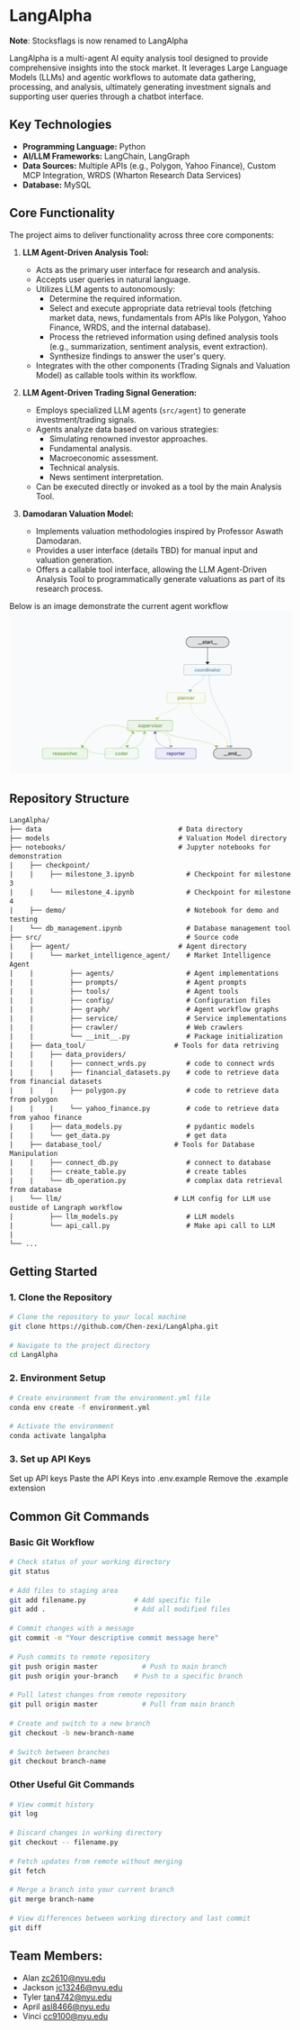 # LangAlpha

 **Note**: Stocksflags is now renamed to LangAlpha
 
LangAlpha is a multi-agent AI equity analysis tool designed to provide comprehensive insights into the stock market. It leverages Large Language Models (LLMs) and agentic workflows to automate data gathering, processing, and analysis, ultimately generating investment signals and supporting user queries through a chatbot interface.



## Key Technologies

*   **Programming Language:** Python
*   **AI/LLM Frameworks:** LangChain, LangGraph
*   **Data Sources:** Multiple APIs (e.g., Polygon, Yahoo Finance), Custom MCP Integration, WRDS (Wharton Research Data Services)
*   **Database:** MySQL

## Core Functionality

The project aims to deliver functionality across three core components:

1.  **LLM Agent-Driven Analysis Tool:**
    *   Acts as the primary user interface for research and analysis.
    *   Accepts user queries in natural language.
    *   Utilizes LLM agents to autonomously:
        *   Determine the required information.
        *   Select and execute appropriate data retrieval tools (fetching market data, news, fundamentals from APIs like Polygon, Yahoo Finance, WRDS, and the internal database).
        *   Process the retrieved information using defined analysis tools (e.g., summarization, sentiment analysis, event extraction).
        *   Synthesize findings to answer the user's query.
    *   Integrates with the other components (Trading Signals and Valuation Model) as callable tools within its workflow.

2.  **LLM Agent-Driven Trading Signal Generation:**
    *   Employs specialized LLM agents (`src/agent`) to generate investment/trading signals.
    *   Agents analyze data based on various strategies:
        *   Simulating renowned investor approaches.
        *   Fundamental analysis.
        *   Macroeconomic assessment.
        *   Technical analysis.
        *   News sentiment interpretation.
    *   Can be executed directly or invoked as a tool by the main Analysis Tool.

3.  **Damodaran Valuation Model:**
    *   Implements valuation methodologies inspired by Professor Aswath Damodaran.
    *   Provides a user interface (details TBD) for manual input and valuation generation.
    *   Offers a callable tool interface, allowing the LLM Agent-Driven Analysis Tool to programmatically generate valuations as part of its research process.

Below is an image demonstrate the current agent workflow
![graph](/assets/graph.jpg)

## Repository Structure
```
LangAlpha/
├── data                                  # Data directory
├── models                                # Valuation Model directory
├── notebooks/                            # Jupyter notebooks for demonstration
|    ├── checkpoint/
|    |    ├── milestone_3.ipynb             # Checkpoint for milestone 3
|    |    └── milestone_4.ipynb             # Checkpoint for milestone 4
|    ├── demo/                              # Notebook for demo and testing                         
|    └── db_management.ipynb                # Database management tool                 
├── src/                                    # Source code
|    ├── agent/                           # Agent directory
|    |    └── market_intelligence_agent/    # Market Intelligence Agent
|    |         ├── agents/                  # Agent implementations
|    |         ├── prompts/                 # Agent prompts
|    |         ├── tools/                   # Agent tools
|    |         ├── config/                  # Configuration files
|    |         ├── graph/                   # Agent workflow graphs
|    |         ├── service/                 # Service implementations
|    |         ├── crawler/                 # Web crawlers
|    |         └── __init__.py              # Package initialization
|    ├── data_tool/                      # Tools for data retriving
|    |    ├── data_providers/             
|    |    |    ├── connect_wrds.py          # code to connect wrds
|    |    |    ├── financial_datasets.py    # code to retrieve data from financial datasets
|    |    |    ├── polygon.py               # code to retrieve data from polygon
|    |    |    └── yahoo_finance.py         # code to retrieve data from yahoo finance
|    |    ├── data_models.py                # pydantic models
|    |    └── get_data.py                   # get data
|    ├── database_tool/                  # Tools for Database Manipulation   
|    |    ├── connect_db.py                 # connect to database
|    |    ├── create_table.py               # create tables
|    |    └── db_operation.py               # complax data retrieval from database
|    └── llm/                            # LLM config for LLM use oustide of Langraph workflow
|         ├── llm_models.py                 # LLM models
|         └── api_call.py                   # Make api call to LLM
|  
└── ...
```

## Getting Started

### 1. Clone the Repository
```bash
# Clone the repository to your local machine
git clone https://github.com/Chen-zexi/LangAlpha.git

# Navigate to the project directory
cd LangAlpha
```

### 2. Environment Setup
```bash
# Create environment from the environment.yml file
conda env create -f environment.yml

# Activate the environment
conda activate langalpha
```

### 3. Set up API Keys
Set up API keys
Paste the API Keys into .env.example
Remove the .example extension

## Common Git Commands

### Basic Git Workflow
```bash
# Check status of your working directory
git status

# Add files to staging area
git add filename.py            # Add specific file
git add .                      # Add all modified files

# Commit changes with a message
git commit -m "Your descriptive commit message here"

# Push commits to remote repository
git push origin master           # Push to main branch
git push origin your-branch    # Push to a specific branch

# Pull latest changes from remote repository
git pull origin master           # Pull from main branch

# Create and switch to a new branch
git checkout -b new-branch-name

# Switch between branches
git checkout branch-name
```

### Other Useful Git Commands
```bash
# View commit history
git log

# Discard changes in working directory
git checkout -- filename.py

# Fetch updates from remote without merging
git fetch

# Merge a branch into your current branch
git merge branch-name

# View differences between working directory and last commit
git diff
```

## Team Members: 
- Alan zc2610@nyu.edu
- Jackson jc13246@nyu.edu
- Tyler tan4742@nyu.edu
- April asl8466@nyu.edu
- Vinci cc9100@nyu.edu